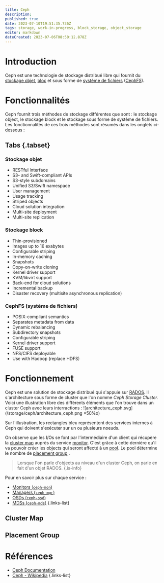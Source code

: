 ```yaml
---
title: Ceph
description: 
published: true
date: 2023-07-10T19:51:35.736Z
tags: storage, work-in-progress, block_storage, object_storage
editor: markdown
dateCreated: 2023-07-06T08:50:12.878Z
---
```


# Introduction
Ceph est une technologie de stockage distribué libre qui fournit du [stockage objet](/storage/object), [bloc](/storage/block) et sous forme de [système de fichiers](/filesystems) ([CephFS](/filesystem/cephfs)).

# Fonctionnalités
Ceph fournit trois méthodes de stockage différentes que sont : le stockage object, le stockage block et le stockage sous forme de système de fichiers. Les fonctionnalités de ces trois méthodes sont résumés dans les onglets ci-dessous :
## Tabs {.tabset}
### Stockage objet
- RESTful Interface
- S3- and Swift-compliant APIs
- S3-style subdomains
- Unified S3/Swift namespace
- User management
- Usage tracking
- Striped objects
- Cloud solution integration
- Multi-site deployment
- Multi-site replication

### Stockage block
- Thin-provisioned
- Images up to 16 exabytes
- Configurable striping
- In-memory caching
- Snapshots
- Copy-on-write cloning
- Kernel driver support
- KVM/libvirt support
- Back-end for cloud solutions
- Incremental backup
- Disaster recovery (multisite asynchronous replication)

### CephFS (système de fichiers)
- POSIX-compliant semantics
- Separates metadata from data
- Dynamic rebalancing
- Subdirectory snapshots
- Configurable striping
- Kernel driver support
- FUSE support
- NFS/CIFS deployable
- Use with Hadoop (replace HDFS)

# Fonctionnement
Ceph est une solution de stockage distribué qui s'appuie sur [RADOS](https://ceph.io/assets/pdfs/weil-rados-pdsw07.pdf). Il s'architecture sous forme de cluster que l'on nomme *Ceph Storage Cluster*. Voici une illustration libre des différents éléments que l'on trouve dans un cluster Ceph avec leurs interractions :
![architecture_ceph.svg](/storage/ceph/architecture_ceph.png =50%x)

Sur l'illustration, les rectangles bleu représentent des services internes à Ceph qui doivent s'exécuter sur un ou plusieurs noeuds. 

On observe que les I/Os se font par l'intermédiaire d'un client qui récupère la [cluster map](/storage/ceph#cluster-map) auprès du service [monitor](/storage/ceph/monitor). C'est grâce à cette dernière qu'il va pouvoir créer les objects qui seront affecté à un [pool](/storage/ceph/pool). Le pool détermine le nombre de [placement group](/storage/ceph/placement-group) .

> Lorsque l'on parle d'objects au niveau d'un cluster Ceph, on parle en fait d'un objet RADOS.
{.is-info}

Pour en savoir plus sur chaque service :
- [Monitors (`ceph-mon`)](/storage/ceph/monitor)
- [Managers (`ceph-mgr`)](/storage/ceph/manager)
- [OSDs (`ceph-osd`)](/storage/ceph/osd)
- [MDSs (`ceph-mds`)](/storage/ceph/mds)
{.links-list}

## Cluster Map
## Placement Group


# Références
- [Ceph Documentation](https://docs.ceph.com/en/latest/)
- [Ceph - Wikipedia](https://en.wikipedia.org/wiki/Ceph_(software))
{.links-list}